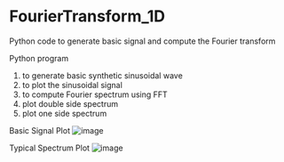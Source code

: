 # FourierTransform_1D
Python code to generate basic signal and compute the Fourier transform

Python program 
  1. to generate basic synthetic sinusoidal wave 
  2. to plot the sinusoidal signal
  3. to compute Fourier spectrum using FFT
  4. plot double side spectrum
  5. plot one side spectrum

Basic Signal Plot
![image](https://user-images.githubusercontent.com/84017987/158552799-76407b72-7bec-4805-aa34-278dc81dd8af.png)

Typical Spectrum Plot
![image](https://user-images.githubusercontent.com/84017987/158553098-60cdb5fa-a33b-436a-80de-5f595cdd7360.png)


        

